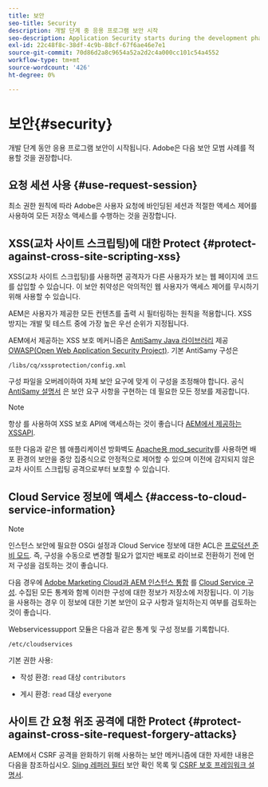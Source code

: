 ```yaml
---
title: 보안
seo-title: Security
description: 개발 단계 중 응용 프로그램 보안 시작
seo-description: Application Security starts during the development phase
exl-id: 22c48f8c-38df-4c9b-88cf-67f6ae46e7e1
source-git-commit: 70d86d2a8c9654a52a2d2c4a000cc101c54a4552
workflow-type: tm+mt
source-wordcount: '426'
ht-degree: 0%

---
```


# 보안{#security}

개발 단계 동안 응용 프로그램 보안이 시작됩니다. Adobe은 다음 보안 모범 사례를 적용할 것을 권장합니다.

## 요청 세션 사용 {#use-request-session}

최소 권한 원칙에 따라 Adobe은 사용자 요청에 바인딩된 세션과 적절한 액세스 제어를 사용하여 모든 저장소 액세스를 수행하는 것을 권장합니다.

## XSS(교차 사이트 스크립팅)에 대한 Protect {#protect-against-cross-site-scripting-xss}

XSS(교차 사이트 스크립팅)를 사용하면 공격자가 다른 사용자가 보는 웹 페이지에 코드를 삽입할 수 있습니다. 이 보안 취약성은 악의적인 웹 사용자가 액세스 제어를 무시하기 위해 사용할 수 있습니다.

AEM은 사용자가 제공한 모든 컨텐츠를 출력 시 필터링하는 원칙을 적용합니다. XSS 방지는 개발 및 테스트 중에 가장 높은 우선 순위가 지정됩니다.

AEM에서 제공하는 XSS 보호 메커니즘은 [AntiSamy Java 라이브러리](https://www.owasp.org/index.php/Category:OWASP_AntiSamy_Project) 제공 [OWASP(Open Web Application Security Project)](https://www.owasp.org/). 기본 AntiSamy 구성은

`/libs/cq/xssprotection/config.xml`

구성 파일을 오버레이하여 자체 보안 요구에 맞게 이 구성을 조정해야 합니다. 공식 [AntiSamy 설명서](https://www.owasp.org/index.php/Category:OWASP_AntiSamy_Project) 은 보안 요구 사항을 구현하는 데 필요한 모든 정보를 제공합니다.

>[!NOTE]
>
>항상 를 사용하여 XSS 보호 API에 액세스하는 것이 좋습니다 [AEM에서 제공하는 XSSAPI](https://helpx.adobe.com/experience-manager/6-4/sites/developing/using/reference-materials/javadoc/com/adobe/granite/xss/XSSAPI.html).

또한 다음과 같은 웹 애플리케이션 방화벽도 [Apache용 mod_security](https://www.modsecurity.org)를 사용하면 배포 환경의 보안을 중앙 집중식으로 안정적으로 제어할 수 있으며 이전에 감지되지 않은 교차 사이트 스크립팅 공격으로부터 보호할 수 있습니다.

## Cloud Service 정보에 액세스 {#access-to-cloud-service-information}

>[!NOTE]
>
>인스턴스 보안에 필요한 OSGi 설정과 Cloud Service 정보에 대한 ACL은 [프로덕션 준비 모드](/help/sites-administering/production-ready.md). 즉, 구성을 수동으로 변경할 필요가 없지만 배포로 라이브로 전환하기 전에 먼저 구성을 검토하는 것이 좋습니다.

다음 경우에 [Adobe Marketing Cloud과 AEM 인스턴스 통합](/help/sites-administering/marketing-cloud.md) 를 [Cloud Service 구성](/help/sites-developing/extending-cloud-config.md). 수집된 모든 통계와 함께 이러한 구성에 대한 정보가 저장소에 저장됩니다. 이 기능을 사용하는 경우 이 정보에 대한 기본 보안이 요구 사항과 일치하는지 여부를 검토하는 것이 좋습니다.

Webservicessupport 모듈은 다음과 같은 통계 및 구성 정보를 기록합니다.

`/etc/cloudservices`

기본 권한 사용:

* 작성 환경: `read` 대상 `contributors`

* 게시 환경: `read` 대상 `everyone`

## 사이트 간 요청 위조 공격에 대한 Protect {#protect-against-cross-site-request-forgery-attacks}

AEM에서 CSRF 공격을 완화하기 위해 사용하는 보안 메커니즘에 대한 자세한 내용은 다음을 참조하십시오. [Sling 레퍼러 필터](/help/sites-administering/security-checklist.md#protect-against-cross-site-request-forgery) 보안 확인 목록 및 [CSRF 보호 프레임워크 설명서](/help/sites-developing/csrf-protection.md).

